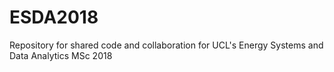 # ESDA2018
Repository for shared code and collaboration for UCL's Energy Systems and Data Analytics MSc 2018
